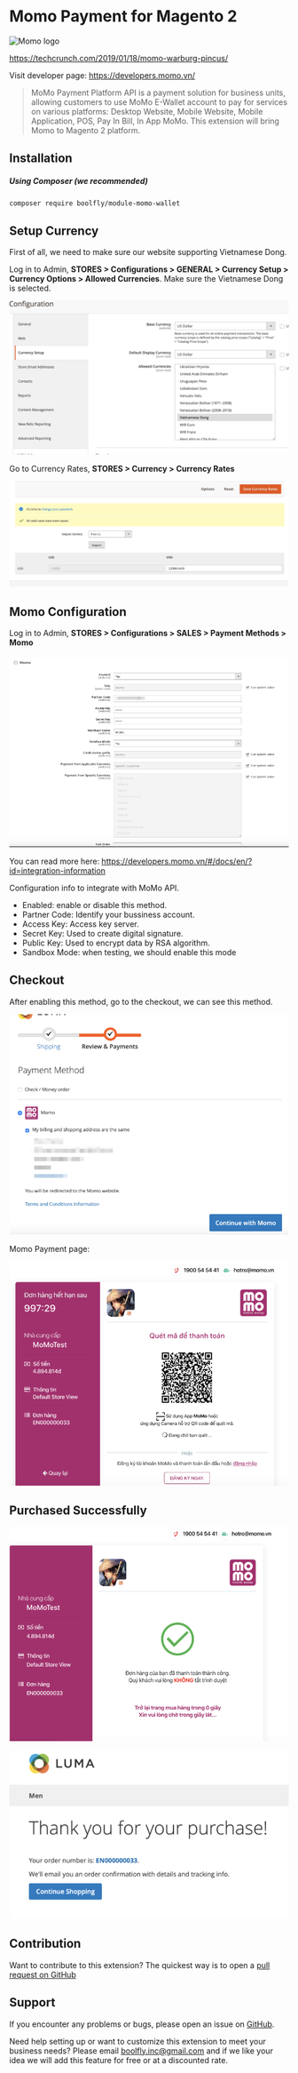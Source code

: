 # Momo Payment for Magento 2

![Momo logo](https://developers.momo.vn/images/logo.png)

https://techcrunch.com/2019/01/18/momo-warburg-pincus/

Visit developer page: https://developers.momo.vn/

> MoMo Payment Platform API is a payment solution for business units, allowing customers to use MoMo E-Wallet account to pay for services on various platforms: Desktop Website, Mobile Website, Mobile Application, POS, Pay In Bill, In App MoMo.
This extension will bring Momo to Magento 2 platform.

## Installation

##### Using Composer (we recommended)

```
composer require boolfly/module-momo-wallet
```

## Setup Currency

First of all, we need to make sure our website supporting Vietnamese Dong. 

Log in to Admin, **STORES > Configurations > GENERAL > Currency Setup > Currency Options > Allowed Currencies**. Make sure the Vietnamese Dong is selected.

![Momo Wallet currency](https://github.com/boolfly/wiki/blob/master/magento/magento2/images/momo-wallet/momo-wallet-currency-01.png)

Go to Currency Rates, **STORES > Currency > Currency Rates**

![Momo Wallet currency](https://github.com/boolfly/wiki/blob/master/magento/magento2/images/momo-wallet/momo-currency-rates-01.png)

## Momo Configuration

Log in to Admin, **STORES > Configurations > SALES > Payment Methods > Momo**

![Momo Wallet Configuration](https://github.com/boolfly/wiki/blob/master/magento/magento2/images/momo-wallet/momo-wallet-01.png)

You can read more here: https://developers.momo.vn/#/docs/en/?id=integration-information

Configuration info to integrate with MoMo API.
<ul>
   <li>Enabled: enable or disable this method.</li>
   <li>Partner Code: Identify your bussiness account.</li>
   <li>Access Key: Access key server.</li>
   <li>Secret Key: Used to create digital signature.</li>
   <li>Public Key: Used to encrypt data by RSA algorithm.</li>
  <li>Sandbox Mode: when testing, we should enable this mode</li>
 </ul>
 
 ## Checkout
 After enabling this method, go to the checkout, we can see this method.
 
 ![Momo Wallet Checkout](https://github.com/boolfly/wiki/blob/master/magento/magento2/images/momo-wallet/momo-wallet-02.png)
 
 Momo Payment page:
 
 ![Momo Wallet Checkout](https://github.com/boolfly/wiki/blob/master/magento/magento2/images/momo-wallet/momo-wallet-03.png)
 
 ## Purchased Successfully
 
  ![Momo Wallet](https://github.com/boolfly/wiki/blob/master/magento/magento2/images/momo-wallet/momo-wallet-04.png)
  
  ![Momo Wallet](https://github.com/boolfly/wiki/blob/master/magento/magento2/images/momo-wallet/momo-wallet-05.png)
  
  
Contribution
---
Want to contribute to this extension? The quickest way is to open a [pull request on GitHub](https://help.github.com/articles/using-pull-requests)

Support
---
If you encounter any problems or bugs, please open an issue on [GitHub](https://github.com/boolfly/momo-wallet/issues).

Need help setting up or want to customize this extension to meet your business needs? Please email boolfly.inc@gmail.com and if we like your idea we will add this feature for free or at a discounted rate.
